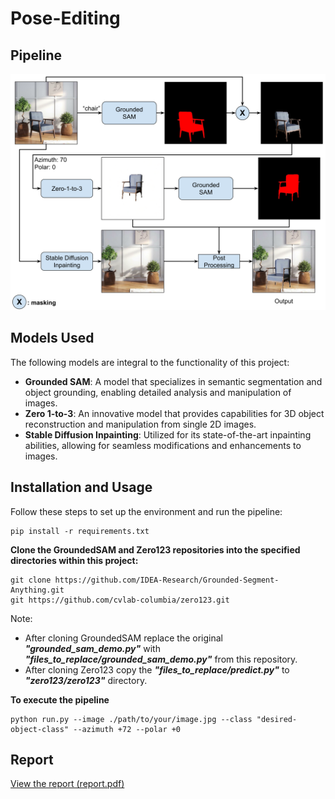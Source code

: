 # Pose-Editing

## Pipeline
![Pipeline Image](images/pipeline.svg)

## Models Used

The following models are integral to the functionality of this project:

- **Grounded SAM**: A model that specializes in semantic segmentation and object grounding, enabling detailed analysis and manipulation of images.
- **Zero 1-to-3**: An innovative model that provides capabilities for 3D object reconstruction and manipulation from single 2D images.
- **Stable Diffusion Inpainting**: Utilized for its state-of-the-art inpainting abilities, allowing for seamless modifications and enhancements to images.

## Installation and Usage

Follow these steps to set up the environment and run the pipeline:

```
pip install -r requirements.txt
```

**Clone the GroundedSAM and Zero123 repositories into the specified directories within this project:**

```
git clone https://github.com/IDEA-Research/Grounded-Segment-Anything.git
git https://github.com/cvlab-columbia/zero123.git
```

Note: 
- After cloning GroundedSAM replace the original ***"grounded_sam_demo.py"*** with ***"files_to_replace/grounded_sam_demo.py"*** from this repository.
- After cloning Zero123 copy the ***"files_to_replace/predict.py"*** to ***"zero123/zero123"*** directory.

**To execute the pipeline**
```
python run.py --image ./path/to/your/image.jpg --class "desired-object-class" --azimuth +72 --polar +0
```

## Report
[View the report (report.pdf)](./Report.pdf)
